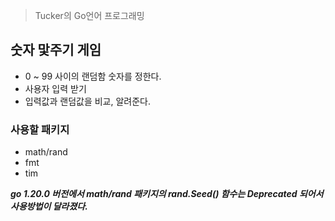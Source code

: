 > Tucker의 Go언어 프로그래밍

## 숫자 맟주기 게임

- 0 ~ 99 사이의 랜덤함 숫자를 정한다.
- 사용자 입력 받기
- 입력값과 랜덤값을 비교, 알려준다.

### 사용할 패키지
- math/rand
- fmt
- tim

***go 1.20.0 버전에서 math/rand 패키지의 rand.Seed() 함수는 Deprecated 되어서 사용방법이 달라졌다.***


